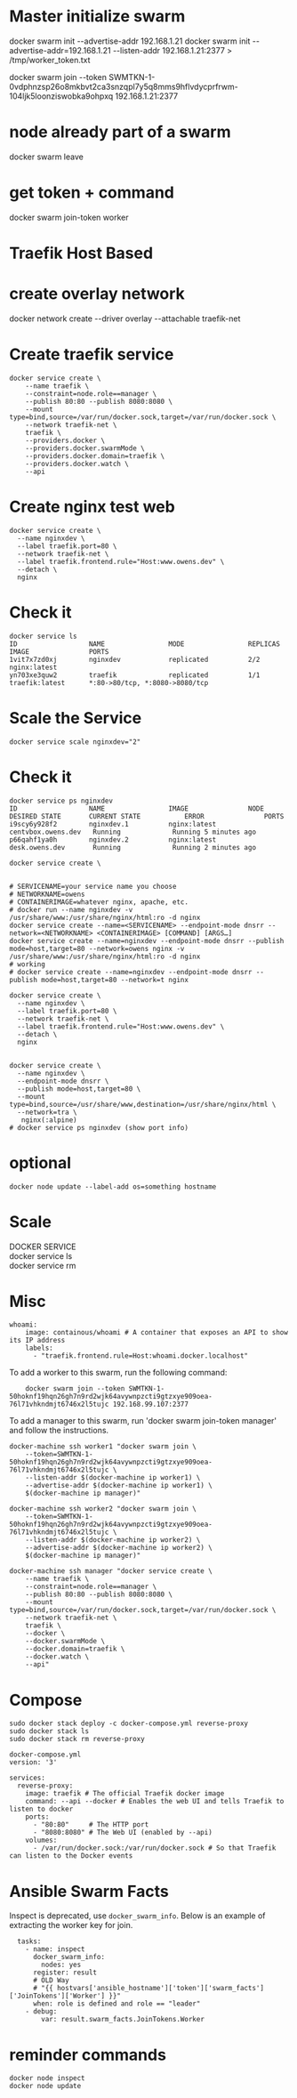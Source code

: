 # Master initialize swarm
docker swarm init --advertise-addr 192.168.1.21
docker swarm init --advertise-addr=192.168.1.21 --listen-addr 192.168.1.21:2377 > /tmp/worker_token.txt
>>

docker swarm join --token SWMTKN-1-0vdphnzsp26o8mkbvt2ca3snzqpl7y5q8mms9hflvdycprfrwm-104ljk5loonziswobka9ohpxq 192.168.1.21:2377

>> 
# node already part of a swarm
docker swarm leave
# get token + command
docker swarm join-token worker

#
# Traefik Host Based 

# create overlay network
docker network create --driver overlay --attachable traefik-net

#
# Create traefik service
```
docker service create \
    --name traefik \
    --constraint=node.role==manager \
    --publish 80:80 --publish 8080:8080 \
    --mount type=bind,source=/var/run/docker.sock,target=/var/run/docker.sock \
    --network traefik-net \
    traefik \
    --providers.docker \
    --providers.docker.swarmMode \
    --providers.docker.domain=traefik \
    --providers.docker.watch \
    --api
```
#
# Create nginx test web
```
docker service create \
  --name nginxdev \
  --label traefik.port=80 \
  --network traefik-net \
  --label traefik.frontend.rule="Host:www.owens.dev" \
  --detach \
  nginx
```

#
# Check it
```
docker service ls
ID                  NAME                MODE                REPLICAS            IMAGE               PORTS
1vit7x7zd0xj        nginxdev            replicated          2/2                 nginx:latest        
yn703xe3quw2        traefik             replicated          1/1                 traefik:latest      *:80->80/tcp, *:8080->8080/tcp
```

#
# Scale the Service
```
docker service scale nginxdev="2"
```

#
# Check it
```
docker service ps nginxdev
ID                  NAME                IMAGE               NODE                 DESIRED STATE       CURRENT STATE           ERROR               PORTS
i9scy6y928f2        nginxdev.1          nginx:latest        centvbox.owens.dev   Running             Running 5 minutes ago                       
p66qahf1ya0h        nginxdev.2          nginx:latest        desk.owens.dev       Running             Running 2 minutes ago                       
```
```
docker service create \


# SERVICENAME=your service name you choose
# NETWORKNAME=owens
# CONTAINERIMAGE=whatever nginx, apache, etc.
# docker run --name nginxdev -v /usr/share/www:/usr/share/nginx/html:ro -d nginx
docker service create --name=<SERVICENAME> --endpoint-mode dnsrr --network=<NETWORKNAME> <CONTAINERIMAGE> [COMMAND] [ARGS…]
docker service create --name=nginxdev --endpoint-mode dnsrr --publish mode=host,target=80 --network=owens nginx -v /usr/share/www:/usr/share/nginx/html:ro -d nginx
# working
# docker service create --name=nginxdev --endpoint-mode dnsrr --publish mode=host,target=80 --network=t nginx

docker service create \
  --name nginxdev \
  --label traefik.port=80 \
  --network traefik-net \
  --label traefik.frontend.rule="Host:www.owens.dev" \
  --detach \
  nginx


docker service create \
  --name nginxdev \
  --endpoint-mode dnsrr \
  --publish mode=host,target=80 \
  --mount type=bind,source=/usr/share/www,destination=/usr/share/nginx/html \
  --network=tra \
   nginx(:alpine)
# docker service ps nginxdev (show port info)
```

# optional
```
docker node update --label-add os=something hostname
```


# Scale
DOCKER SERVICE  
docker service ls  
docker service rm <servicename>  



# Misc 
```
whoami:
    image: containous/whoami # A container that exposes an API to show its IP address
    labels:
      - "traefik.frontend.rule=Host:whoami.docker.localhost"
```

To add a worker to this swarm, run the following command:  
```
    docker swarm join --token SWMTKN-1-50hoknf19hqn26gh7n9rd2wjk64avywnpzcti9gtzxye909oea-76l71vhkndmjt6746x2l5tujc 192.168.99.107:2377
```

To add a manager to this swarm, run 'docker swarm join-token manager' and follow the instructions.  

```
docker-machine ssh worker1 "docker swarm join \
    --token=SWMTKN-1-50hoknf19hqn26gh7n9rd2wjk64avywnpzcti9gtzxye909oea-76l71vhkndmjt6746x2l5tujc \
    --listen-addr $(docker-machine ip worker1) \
    --advertise-addr $(docker-machine ip worker1) \
    $(docker-machine ip manager)"

docker-machine ssh worker2 "docker swarm join \
    --token=SWMTKN-1-50hoknf19hqn26gh7n9rd2wjk64avywnpzcti9gtzxye909oea-76l71vhkndmjt6746x2l5tujc \
    --listen-addr $(docker-machine ip worker2) \
    --advertise-addr $(docker-machine ip worker2) \
    $(docker-machine ip manager)"

docker-machine ssh manager "docker service create \
    --name traefik \
    --constraint=node.role==manager \
    --publish 80:80 --publish 8080:8080 \
    --mount type=bind,source=/var/run/docker.sock,target=/var/run/docker.sock \
    --network traefik-net \
    traefik \
    --docker \
    --docker.swarmMode \
    --docker.domain=traefik \
    --docker.watch \
    --api"
```
# Compose
```
sudo docker stack deploy -c docker-compose.yml reverse-proxy
sudo docker stack ls
sudo docker stack rm reverse-proxy
```
```
docker-compose.yml 
version: '3'

services:
  reverse-proxy:
    image: traefik # The official Traefik docker image
    command: --api --docker # Enables the web UI and tells Traefik to listen to docker
    ports:
      - "80:80"     # The HTTP port
      - "8080:8080" # The Web UI (enabled by --api)
    volumes:
      - /var/run/docker.sock:/var/run/docker.sock # So that Traefik can listen to the Docker events

```
# Ansible Swarm Facts
Inspect is deprecated, use `docker_swarm_info`.  Below is an example of extracting the worker key for join.  


```
  tasks:
    - name: inspect
      docker_swarm_info:
        nodes: yes
      register: result
      # OLD Way
      # "{{ hostvars['ansible_hostname']['token']['swarm_facts']['JoinTokens']['Worker'] }}"
      when: role is defined and role == "leader"
    - debug:
        var: result.swarm_facts.JoinTokens.Worker
```

# reminder commands
```
docker node inspect  
docker node update
```



